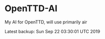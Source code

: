 # OpenTTD-AI
My AI for OpenTTD, will use primarily air

Latest backup: Sun Sep 22 03:30:01 UTC 2019
